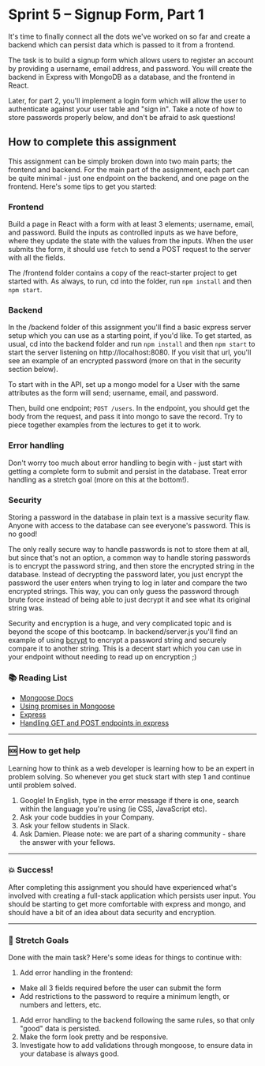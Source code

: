 # Sprint 5 – Signup Form, Part 1

It's time to finally connect all the dots we've worked on so far and create a backend which can persist data which is passed to it from a frontend.

The task is to build a signup form which allows users to register an account by providing a username, email address, and password. You will create the backend in Express with MongoDB as a database, and the frontend in React.

Later, for part 2, you'll implement a login form which will allow the user to authenticate against your user table and "sign in". Take a note of how to store passwords properly below, and don't be afraid to ask questions!

## How to complete this assignment

This assignment can be simply broken down into two main parts; the frontend and backend. For the main part of the assignment, each part can be quite minimal - just one endpoint on the backend, and one page on the frontend. Here's some tips to get you started:

### Frontend

Build a page in React with a form with at least 3 elements; username, email, and password. Build the inputs as controlled inputs as we have before, where they update the state with the values from the inputs. When the user submits the form, it should use `fetch` to send a POST request to the server with all the fields.

The /frontend folder contains a copy of the react-starter project to get started with. As always, to run, cd into the folder, run `npm install` and then `npm start`.

### Backend

In the /backend folder of this assignment you'll find a basic express server setup which you can use as a starting point, if you'd like. To get started, as usual, cd into the backend folder and run `npm install` and then `npm start` to start the server listening on http://localhost:8080. If you visit that url, you'll see an example of an encrypted password (more on that in the security section below).

To start with in the API, set up a mongo model for a User with the same attributes as the form will send; username, email, and password.

Then, build one endpoint; `POST /users`. In the endpoint, you should get the body from the request, and pass it into mongo to save the record. Try to piece together examples from the lectures to get it to work.

### Error handling

Don't worry too much about error handling to begin with - just start with getting a complete form to submit and persist in the database. Treat error handling as a stretch goal (more on this at the bottom!).

### Security

Storing a password in the database in plain text is a massive security flaw. Anyone with access to the database can see everyone's password. This is no good!

The only really secure way to handle passwords is not to store them at all, but since that's not an option, a common way to handle storing passwords is to encrypt the password string, and then store the encrypted string in the database. Instead of decrypting the password later, you just encrypt the password the user enters when trying to log in later and compare the two encrypted strings. This way, you can only guess the password through brute force instead of being able to just decrypt it and see what its original string was.

Security and encryption is a huge, and very complicated topic and is beyond the scope of this bootcamp. In backend/server.js you'll find an example of using [bcrypt](https://www.npmjs.com/package/bcrypt-nodejs) to encrypt a password string and securely compare it to another string. This is a decent start which you can use in your endpoint without needing to read up on encryption ;)

### :books: Reading List

* [Mongoose Docs](http://mongoosejs.com/docs/index.html)
* [Using promises in Mongoose](http://erikaybar.name/using-es6-promises-with-mongoosejs-queries/)
* [Express](https://expressjs.com/)
* [Handling GET and POST endpoints in express](https://codeforgeek.com/2014/09/handle-get-post-request-express-4/)

---

### :sos: How to get help
Learning how to think as a web developer is learning how to be an expert in problem solving. So whenever you get stuck start with step 1 and continue until problem solved.

1. Google! In English, type in the error message if there is one, search within the language you're using (ie CSS, JavaScript etc).
2. Ask your code buddies in your Company.
3. Ask your fellow students in Slack.
4. Ask Damien. Please note: we are part of a sharing community - share the answer with your fellows.

---

### :boom: Success!

After completing this assignment you should have experienced what's involved with creating a full-stack application which persists user input. You should be starting to get more comfortable with express and mongo, and should have a bit of an idea about data security and encryption.

---

### :runner: Stretch Goals

Done with the main task? Here's some ideas for things to continue with:

1. Add error handling in the frontend:
  * Make all 3 fields required before the user can submit the form
  * Add restrictions to the password to require a minimum length, or numbers and letters, etc.
1. Add error handling to the backend following the same rules, so that only "good" data is persisted.
1. Make the form look pretty and be responsive.
1. Investigate how to add validations through mongoose, to ensure data in your database is always good.
